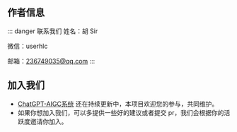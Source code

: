 ## 作者信息

:::  danger 联系我们
姓名：胡 Sir

微信：userhlc

邮箱：236749035@qq.com
:::

## 加入我们

- [ChatGPT-AIGC系统](https://xgphp.cn/) 还在持续更新中，本项目欢迎您的参与，共同维护。
- 如果你想加入我们，可以多提供一些好的建议或者提交 pr，我们会根据你的活跃度邀请你加入。


